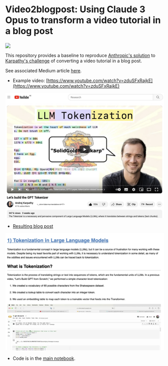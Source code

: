 # Video2blogpost: Using Claude 3 Opus to transform a video tutorial in a blog post

[<img align="center" src="https://colab.research.google.com/assets/colab-badge.svg" />](https://colab.research.google.com/github/Yannael/video2blogpost/blob/main/Video2BlogPost.ipynb)

This repository provides a baseline to reproduce [Anthropic's solution](https://twitter.com/mlpowered/status/1764718705991442622) to [Karpathy's challenge](https://twitter.com/karpathy/status/1760740503614836917) of converting a video tutorial in a blog post. 

See associated Medium article [here](https://medium.com/@ya-lb/using-claude-3-to-transform-a-video-tutorial-in-a-blog-post-d2c1e04e7a7b).

- Example video: [https://www.youtube.com/watch?v=zduSFxRajkE](https://www.youtube.com/watch?v=zduSFxRajkE)

<img src="video_karpathy.jpg" width=500>


- [Resulting blog post](https://yannael.github.io/video2blogpost/final_output/blogpost.html)

<img src="blogpost.jpg" width=500>

- Code is in the [main notebook](Video2BlogPost.ipynb).

